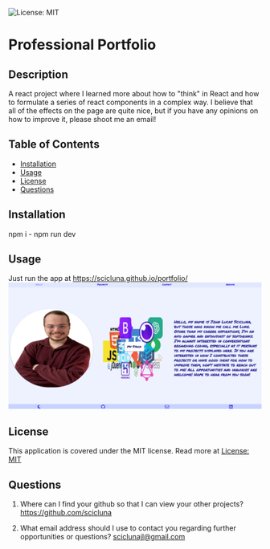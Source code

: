 ![License: MIT](https://img.shields.io/badge/License-MIT-yellow.svg)
  
  # Professional Portfolio

  ## Description

  A react project where I learned more about how to "think" in React and how to formulate a series of react components in a complex way. I believe that all of the effects on the page are quite nice, but if you have any opinions on how to improve it, please shoot me an email!

  ## Table of Contents

  - [Installation](#installation)
  - [Usage](#usage)
  - [License](#license)
  - [Questions](#questions)

  ## Installation

  npm i - npm run dev

  ## Usage

  Just run the app at https://scicluna.github.io/portfolio/
  ![A picture of my portfolio!](/src/imgs/portfolio.png)

  ## License

  This application is covered under the MIT license. Read more at [License: MIT](https://opensource.org/licenses/MIT)

  ## Questions

  1. Where can I find your github so that I can view your other projects? https://github.com/scicluna

  2. What email address should I use to contact you regarding further opportunities or questions? sciclunajl@gmail.com

